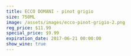 ```yaml
---
title: ECCO DOMANI - pinot grigio
size: 750ML
image: /assets/images/ecco-pinot-grigio-2.png
reg_price: $11.99
special_price: $9.99
expiration_date: 2017-06-21 00:00:00
show_wine: true
---
```



